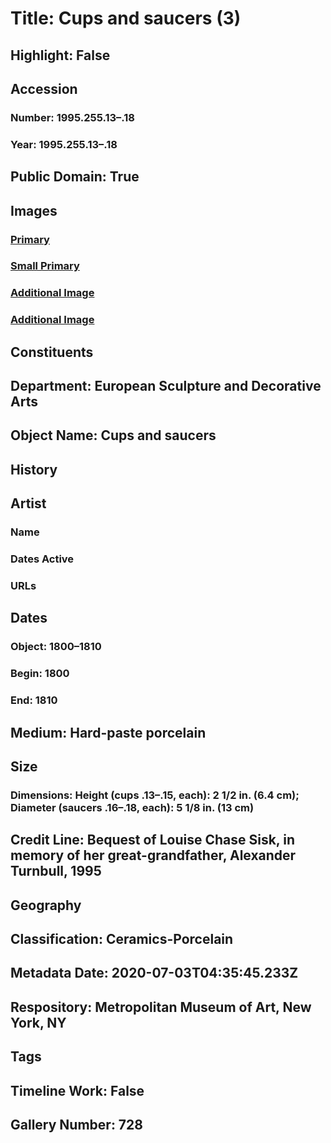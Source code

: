 # Title: Cups and saucers (3)
## Highlight: False
## Accession
### Number: 1995.255.13–.18
### Year: 1995.255.13–.18
## Public Domain: True
## Images
### [Primary](https://images.metmuseum.org/CRDImages/es/original/ES3950.jpg)
### [Small Primary](https://images.metmuseum.org/CRDImages/es/web-large/ES3950.jpg)
### [Additional Image](https://images.metmuseum.org/CRDImages/es/original/ES3951.jpg)
### [Additional Image](https://images.metmuseum.org/CRDImages/es/original/DT3891.jpg)
## Constituents
## Department: European Sculpture and Decorative Arts
## Object Name: Cups and saucers
## History
## Artist
### Name
### Dates Active
### URLs
## Dates
### Object: 1800–1810
### Begin: 1800
### End: 1810
## Medium: Hard-paste porcelain
## Size
### Dimensions: Height (cups .13–.15, each): 2 1/2 in. (6.4 cm); Diameter (saucers .16–.18, each): 5 1/8 in. (13 cm)
## Credit Line: Bequest of Louise Chase Sisk, in memory of her great-grandfather, Alexander Turnbull, 1995
## Geography
## Classification: Ceramics-Porcelain
## Metadata Date: 2020-07-03T04:35:45.233Z
## Respository: Metropolitan Museum of Art, New York, NY
## Tags
## Timeline Work: False
## Gallery Number: 728
